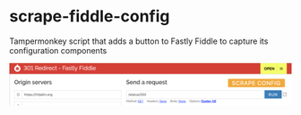 # scrape-fiddle-config
Tampermonkey script that adds a button to Fastly Fiddle to capture its configuration components

![Screen Capture](https://raw.githubusercontent.com/minus27/scrape-fiddle-config/master/ScrapeConfig.jpg)
